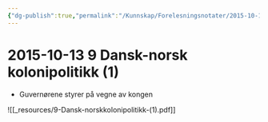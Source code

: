 ```yaml
---
{"dg-publish":true,"permalink":"/Kunnskap/Forelesningsnotater/2015-10-13 9 Dansk-norsk kolonipolitikk/","tags":["historie","hi110","forelesning"]}
---
```



# 2015-10-13 9 Dansk-norsk kolonipolitikk (1)
* Guvernørene styrer på vegne av kongen

![[_resources/9-Dansk-norskkolonipolitikk-(1).pdf]]
